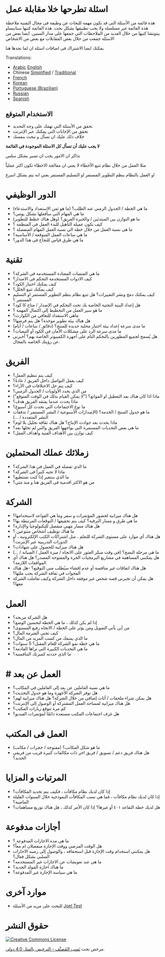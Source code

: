 # اسئلة تطرحها خلا مقابلة عمل
هذة قائمة من الأسئلة التى قد تكون مهمه للبحاث عن وظيفة فى مجال التقنية
ملاحظة هذة القائمة غير مسلسله ولا يجب تطبيقها بشكل بحت. 
هذة القائمة كتبها ستانيساو بيتوتشا
كتبها من خلال العديد من الملاحظات  التي جمعها على مدار السنين. ايضا بعض من الاسئلة جمعت من خلال بعض المقابلات مع بعض من الاشخاص 

يمكنك ايضا الاشتراك فى اضافات اسئلة ان لما تجدها هنا


Translations:

- [Arabic](https://github.com/sherifsaleh/reverse-interview/blob/master/translations/ARABIC.md)
[English](https://github.com/viraptor/reverse-interview/blob/master/README.md)
- Chinese [Simplified](https://github.com/yifeikong/reverse-interview-zh) / [Traditional](https://github.com/NeroCube/reverse-interview-zh-tw/blob/master/README.md)
- [French](https://github.com/viraptor/reverse-interview/blob/master/translations/FRENCH.md)
- [Korean](https://github.com/JaeYeopHan/Interview_Question_for_Beginner/blob/master/Reverse_Interview/README.md)
- [Portuguese (Brazilian)](https://github.com/viraptor/reverse-interview/blob/master/translations/pt-BR.md)
- [Russian](https://github.com/kix/reverse-interview/blob/master/README.md)
- [Spanish](https://github.com/felHR85/Entrevista-inversa/blob/master/README.md)

## الاستخدام المتوقع

- تحقق من الأسئلة التي تهمك على وجه التحديد
- تحقق من الإجابات التي يمكنك عبر الإنترنت
-  خلاف ذلك عليك ان تسأل و تبحث بنفسك

**لا يجب عليك أن تسأل كل الاسئلة الموجودة في القائمة**

تذاكر ان الامور يجب ان تسير بشكل سلس

مثلا العمل من خلال نظام تتبع الأخطاء لا يعني ان معالجة الاخطاء تكون اكثر عملياً

او العمل بالنظام بنظم التطوير المستمر او التسليم المستمر يعني انه يتم بشكل اسرع


# الدور الوظيفي

- ما هي الخطة / الجدول الزمني عند الطلب؟ (ما هو ثمن الاستعداد والاستدعاء)
- ما هي المهام التي سأفعلها بشكل يومي؟
- ما هو التوازن بين المبتدئين / والخبرة الفريق؟ (وهل هناك خطط للتطوير)
- كيف تكون عميلة التأهيل للبدء العمل  فى المنظمة ؟
- ما هى نسبة العمل من خلال خطة الي نسبة العمل المهام المنفصلة ؟
- ما هي ساعات العمل المتوقعة / الأساسية؟
- ما هي طرق قياس للنجاح فى هذا الدور؟

# تقنية

- ما هي المنصات المعتادة المستخدمة في الشركة؟
- كيف الادوات المستخدمة التحكم فى الاصدار؟
- كيف يمكنك اختبار الكود؟
- كيف يمكنك تتبع الخلل؟
- كيف يمكنك دمج ونشر التغييرات؟ هل تتبع نظام بنظم التطوير المستمر او التسليم المستمر ؟
- هل إعداد البنية التحتية الخاصة بك تحت التحكم في الإصدار / متاح كا كود؟
- ما هو سير العمل من التخطيط إلى اكتمال المهمة ؟
- ماهي الاستعداد للتعافي من الكوارث؟
- هل هناك بيئة تطوير موحدة؟ هل يتم فرضها؟
- ما مدى سرعة إعداد بيئة اختبار محلية جديدة للمنتج؟ (دقائق / ساعات / أيام)
- ما مدى سرعة الرد على مشكلات الأمان في الكود أو التبعيات؟
- هل يُسمح لجميع المطورين بالتحكم التام على أجهزة الكمبيوتر الخاصة بهم؟
أخبرني عن رؤيتك الخاصه بالمجال.


# الفريق

- كيف يتم تنظيم العمل؟
- كيف يعمل التواصل داخل الفريق / عادةً؟
- كيف يتم حل الاختلافات في الآراء؟
- من الذي يحدد الأولويات / الجدول الزمني؟
- ماذا اذا كان هناك بعد التعطيل او الموانع؟ ("لا يمكن القيام بذلك في الوقت المتوقع")
- ماذا يحدث عندما يفتقد الفريق هدف؟
- ما نوع الاجتماعات التي تحدث كل أسبوع؟
- ما هو جدول المنتج / الخدمة؟ (الإصدارات الأسبوعية / النشر المستمر / تدفقات النشر المتعددة / ...)
- ماذا يحدث بعد حوادث الإنتاج؟ هل هناك ثقافة تحليل بلا لوم؟
- ما هي بعض التحديات المستمرة التي يواجهها الفريق والتي لم تحلها بعد؟
- كيف توازن بين الأهداف الفنية وأهداف العمل؟

# زملائك عملك المحتملين

- ما الذي تفضله في العمل فى هذا الشركة؟
- ماذا لا تحبه كثيراَ فى الشركة؟
- ما الذي ستغير إذا كنت تستطيع؟
- من هو الاكثر اقدمية فى الفريق هنا و منذ متي؟

# الشركة

- هل هناك ميزانية لحضور المؤتمرات و سفر وما هي القواعد لاستخدامها؟
- ما هي طرق و مسار الترقية؟ كيف يتم تحقيقها / التوقعات المرتبطة بها؟
- هل هناك مسار مهني منفصل للتكنولوجيا والإدارة؟
- ما هناك توظيف أشخاص متنوعين ؟
- هل هناك أي موارد على مستوى الشركة للتعلم ، مثل اشتراكات الكتب الإلكترونية ، أو الدورات التدريبية عبر الإنترنت؟
- هل هناك ميزانية للحصول على شهادات؟
- ما هي مرحلة النضج؟ (في وقت مبكر العثور على الاتجاه / ميزة العمل / الصيانة / ...)
- هل يمكنني المساهمة في مشاريع البرمجيات الحرة والمفتوحة المصدر؟ هل هناك أي الموافقات اللازمة؟
- هل هناك اتفاقات غير منافسة أو عدم إفشاء سيُطلب مني التوقيع؟
-هل هناك الفجوات في ثقافة الشركة يجب ملئها؟
- هل يمكن أن تخبرني قصة  شخص غير موفقة داخل الشركة  وكيف تعاملت الشركة معها؟

# العمل

- هل الشركة مربحه؟
- إذا لم يكن كذلك ، ما هي الخطة لتحسين الوضع؟
- من أين يأتي التمويل ومن يؤثر على الخطة / الاتجاه رفيع المستوى؟
- كيف تجني الشرمة المال؟
- ما الذي يمنعك من كسب المزيد من المال؟
- ما هي خطة نمو الشركة للعام المقبل؟ 5 سنوات؟
- ما هي التحديات الكبيرة التي تراها القادمة؟
- ما الذي حددته كميزتك التنافسية؟

# # العمل عن بعد

- ما هي نسبة العاملين عن بعد إلى العاملين في المكاتب؟
- هل توفر الشركة الأجهزة وما هو جدول التحديث؟
- هل يمكن شراء ملحقات / أثاث إضافي من خلال الشركة؟ هل هناك ميزانية لهم؟
- هل هناك ميزانية لمساحة العمل المشتركة أو الوصول إلى الإنترنت؟
- كم مرة تتوقع زيارات المكتب؟
- هل غرف اجتماعات المكتب مستعدة دائمًا لمؤتمرات الفيديو؟

# العمل فى المكتب

- ما هو شكل المكاتب؟ (مفتوحة / حجرات / مكاتب)
- هل هناك فريق دعم / تسويق / فريق اخر ذات مكالمات كتيرة قريب من فريقي الجديد؟

# المرتبات و المزايا

- إذا كان لديك نظام مكافآت ، فكيف يتم تحديد المكافآت؟
- إذا كان لديك نظام مكافآت ، فما هي نسب المكافآت النموذجية خلال السنوات القليلة الماضية؟
-  هل لديك خطة التقاعد ٤٠١ أو غيرها؟ إذا كان الأمر كذلك ، هل هناك توزيع مساهمات؟

# أجازات مدفوعة

- ما هي مدة الاجازات المدفوعة ؟
- هل الوقت المرضي ووقت الإجازة منفصلان ام معاً؟
- هل يمكنني استخدام وقت الإجازة قبل استحقاقه ، والوصول إلى رصيد الاجازات السلبي بشكل فعال؟
- ما هي عند تعويضات عن الاجازات غير المستخدمه؟
- ما هناك اجازة المولد الجديد؟
- ما هي سياسة الإجازة غير المدفوعة؟

# موارد آخرى

- للبحث على مزيد من الأسئلة [Joel Test](https://www.joelonsoftware.com/2000/08/09/the-joel-test-12-steps-to-better-code/)

#  حقوق النشر

[![Creative Commons License](https://i.creativecommons.org/l/by-sa/4.0/88x31.png)](https://creativecommons.org/licenses/by-sa/4.0/)

مرخص تحت [ نَسب المُصنَّف - الترخيص بالمثل 4.0 دولي](https://creativecommons.org/licenses/by-sa/4.0/).
